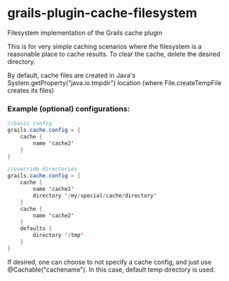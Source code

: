 grails-plugin-cache-filesystem
==============================

Filesystem implementation of the Grails cache plugin

This is for very simple caching scenarios where the filesystem is a reasonable place to cache results.  To clear the cache, delete the desired directory.

By default, cache files are created in Java's System.getProperty("java.io.tmpdir") location  (where File.createTempFile creates its files)

### Example (optional) configurations:

```java
//basic config
grails.cache.config = {
    cache {
        name 'cache2'
    }
}

//override directories
grails.cache.config = {
    cache {
        name 'cache1'
        directory '/my/special/cache/directory'
    }
    cache {
        name 'cache2'
    }
    defaults {
        directory '/tmp'
    }
}
```

If desired, one can choose to not specify a cache config, and just use @Cachable("cachename").  In this case, default temp directory is used.
